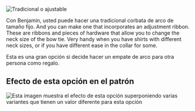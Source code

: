 ![Tradicional o ajustable](adjustmentribbon.svg)

Con Benjamin, usted puede hacer una tradicional corbata de arco de tamaño fijo. And you can make one that incorporates an adjustment ribbon. These are ribbons and pieces of hardware that allow you to change the neck size of the bow tie. Very handy when you have shirts with different neck sizes, or if you have different ease in the collar for some.

<Tip>

Esta es una gran opción si decide hacer un empate de arco para otra persona como regalo.

</Tip>

## Efecto de esta opción en el patrón

![Esta imagen muestra el efecto de esta opción superponiendo varias variantes que tienen un valor diferente para esta opción](benjamin_adjustmentribbon_sample.svg "Efecto de esta opción en el patrón")

